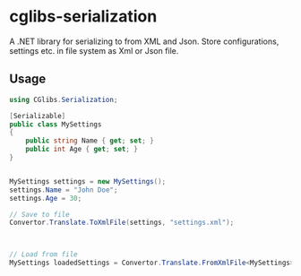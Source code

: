 # cglibs-serialization
A .NET library for serializing to from XML and Json. Store configurations, settings etc. in file system as Xml or Json file.


## Usage

```csharp
using CGlibs.Serialization;

[Serializable]
public class MySettings
{
	public string Name { get; set; }
	public int Age { get; set; }
}


MySettings settings = new MySettings();
settings.Name = "John Doe";
settings.Age = 30;

// Save to file
Convertor.Translate.ToXmlFile(settings, "settings.xml");



// Load from file
MySettings loadedSettings = Convertor.Translate.FromXmlFile<MySettings>("settings.xml");

```